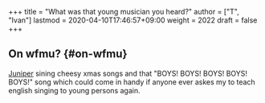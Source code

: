 +++
title = "What was that young musician you heard?"
author = ["T", "Ivan"]
lastmod = 2020-04-10T17:46:57+09:00
weight = 2022
draft = false
+++

## On wfmu? {#on-wfmu}

[Juniper](http://michaelshelley.net/juniper/) sining cheesy xmas songs and that "BOYS! BOYS! BOYS!
BOYS! BOYS!" song which could come in handy if anyone ever askes
my to teach english singing to young persons again.
